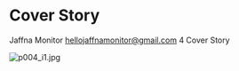 # Cover Story

Jaffna Monitor
hellojaffnamonitor@gmail.com
4
Cover Story

![p004_i1.jpg](images_out/004_cover_story/p004_i1.jpg)

